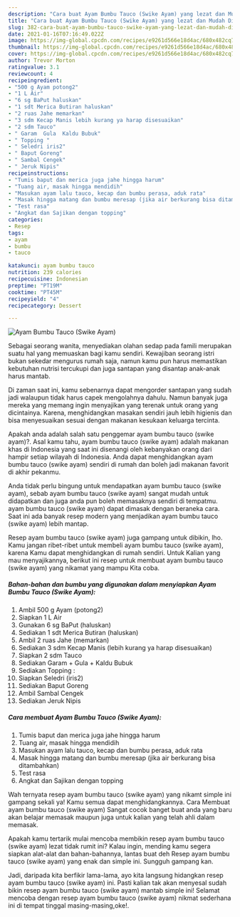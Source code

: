 ```yaml
---
description: "Cara buat Ayam Bumbu Tauco (Swike Ayam) yang lezat dan Mudah Dibuat"
title: "Cara buat Ayam Bumbu Tauco (Swike Ayam) yang lezat dan Mudah Dibuat"
slug: 382-cara-buat-ayam-bumbu-tauco-swike-ayam-yang-lezat-dan-mudah-dibuat
date: 2021-01-16T07:16:49.022Z
image: https://img-global.cpcdn.com/recipes/e9261d566e18d4ac/680x482cq70/ayam-bumbu-tauco-swike-ayam-foto-resep-utama.jpg
thumbnail: https://img-global.cpcdn.com/recipes/e9261d566e18d4ac/680x482cq70/ayam-bumbu-tauco-swike-ayam-foto-resep-utama.jpg
cover: https://img-global.cpcdn.com/recipes/e9261d566e18d4ac/680x482cq70/ayam-bumbu-tauco-swike-ayam-foto-resep-utama.jpg
author: Trevor Morton
ratingvalue: 3.1
reviewcount: 4
recipeingredient:
- "500 g Ayam potong2"
- "1 L Air"
- "6 sg BaPut haluskan"
- "1 sdt Merica Butiran haluskan"
- "2 ruas Jahe memarkan"
- "3 sdm Kecap Manis lebih kurang ya harap disesuaikan"
- "2 sdm Tauco"
- " Garam  Gula  Kaldu Bubuk"
- " Topping "
- " Seledri iris2"
- " Baput Goreng"
- " Sambal Cengek"
- " Jeruk Nipis"
recipeinstructions:
- "Tumis baput dan merica juga jahe hingga harum"
- "Tuang air, masak hingga mendidih"
- "Masukan ayam lalu tauco, kecap dan bumbu perasa, aduk rata"
- "Masak hingga matang dan bumbu meresap (jika air berkurang bisa ditambahkan)"
- "Test rasa"
- "Angkat dan Sajikan dengan topping"
categories:
- Resep
tags:
- ayam
- bumbu
- tauco

katakunci: ayam bumbu tauco 
nutrition: 239 calories
recipecuisine: Indonesian
preptime: "PT19M"
cooktime: "PT45M"
recipeyield: "4"
recipecategory: Dessert

---
```



![Ayam Bumbu Tauco (Swike Ayam)](https://img-global.cpcdn.com/recipes/e9261d566e18d4ac/680x482cq70/ayam-bumbu-tauco-swike-ayam-foto-resep-utama.jpg)

Sebagai seorang wanita, menyediakan olahan sedap pada famili merupakan suatu hal yang memuaskan bagi kamu sendiri. Kewajiban seorang istri bukan sekedar mengurus rumah saja, namun kamu pun harus memastikan kebutuhan nutrisi tercukupi dan juga santapan yang disantap anak-anak harus mantab.

Di zaman  saat ini, kamu sebenarnya dapat mengorder santapan yang sudah jadi walaupun tidak harus capek mengolahnya dahulu. Namun banyak juga mereka yang memang ingin menyajikan yang terenak untuk orang yang dicintainya. Karena, menghidangkan masakan sendiri jauh lebih higienis dan bisa menyesuaikan sesuai dengan makanan kesukaan keluarga tercinta. 



Apakah anda adalah salah satu penggemar ayam bumbu tauco (swike ayam)?. Asal kamu tahu, ayam bumbu tauco (swike ayam) adalah makanan khas di Indonesia yang saat ini disenangi oleh kebanyakan orang dari hampir setiap wilayah di Indonesia. Anda dapat menghidangkan ayam bumbu tauco (swike ayam) sendiri di rumah dan boleh jadi makanan favorit di akhir pekanmu.

Anda tidak perlu bingung untuk mendapatkan ayam bumbu tauco (swike ayam), sebab ayam bumbu tauco (swike ayam) sangat mudah untuk didapatkan dan juga anda pun boleh memasaknya sendiri di tempatmu. ayam bumbu tauco (swike ayam) dapat dimasak dengan beraneka cara. Saat ini ada banyak resep modern yang menjadikan ayam bumbu tauco (swike ayam) lebih mantap.

Resep ayam bumbu tauco (swike ayam) juga gampang untuk dibikin, lho. Kamu jangan ribet-ribet untuk membeli ayam bumbu tauco (swike ayam), karena Kamu dapat menghidangkan di rumah sendiri. Untuk Kalian yang mau menyajikannya, berikut ini resep untuk membuat ayam bumbu tauco (swike ayam) yang nikamat yang mampu Kita coba.

<!--inarticleads1-->

##### Bahan-bahan dan bumbu yang digunakan dalam menyiapkan Ayam Bumbu Tauco (Swike Ayam):

1. Ambil 500 g Ayam (potong2)
1. Siapkan 1 L Air
1. Gunakan 6 sg BaPut (haluskan)
1. Sediakan 1 sdt Merica Butiran (haluskan)
1. Ambil 2 ruas Jahe (memarkan)
1. Sediakan 3 sdm Kecap Manis (lebih kurang ya harap disesuaikan)
1. Siapkan 2 sdm Tauco
1. Sediakan  Garam + Gula + Kaldu Bubuk
1. Sediakan  Topping :
1. Siapkan  Seledri (iris2)
1. Sediakan  Baput Goreng
1. Ambil  Sambal Cengek
1. Sediakan  Jeruk Nipis




<!--inarticleads2-->

##### Cara membuat Ayam Bumbu Tauco (Swike Ayam):

1. Tumis baput dan merica juga jahe hingga harum
1. Tuang air, masak hingga mendidih
1. Masukan ayam lalu tauco, kecap dan bumbu perasa, aduk rata
1. Masak hingga matang dan bumbu meresap (jika air berkurang bisa ditambahkan)
1. Test rasa
1. Angkat dan Sajikan dengan topping




Wah ternyata resep ayam bumbu tauco (swike ayam) yang nikamt simple ini gampang sekali ya! Kamu semua dapat menghidangkannya. Cara Membuat ayam bumbu tauco (swike ayam) Sangat cocok banget buat anda yang baru akan belajar memasak maupun juga untuk kalian yang telah ahli dalam memasak.

Apakah kamu tertarik mulai mencoba membikin resep ayam bumbu tauco (swike ayam) lezat tidak rumit ini? Kalau ingin, mending kamu segera siapkan alat-alat dan bahan-bahannya, lantas buat deh Resep ayam bumbu tauco (swike ayam) yang enak dan simple ini. Sungguh gampang kan. 

Jadi, daripada kita berfikir lama-lama, ayo kita langsung hidangkan resep ayam bumbu tauco (swike ayam) ini. Pasti kalian tak akan menyesal sudah bikin resep ayam bumbu tauco (swike ayam) mantab simple ini! Selamat mencoba dengan resep ayam bumbu tauco (swike ayam) nikmat sederhana ini di tempat tinggal masing-masing,oke!.

